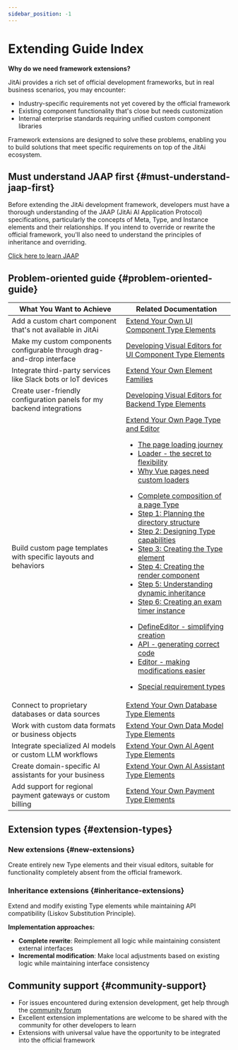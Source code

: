 ```yaml
---
sidebar_position: -1
---
```

# Extending Guide Index

**Why do we need framework extensions?**

JitAi provides a rich set of official development frameworks, but in real business scenarios, you may encounter:
- Industry-specific requirements not yet covered by the official framework
- Existing component functionality that's close but needs customization
- Internal enterprise standards requiring unified custom component libraries

Framework extensions are designed to solve these problems, enabling you to build solutions that meet specific requirements on top of the JitAi ecosystem.

## Must understand JAAP first {#must-understand-jaap-first}

Before extending the JitAi development framework, developers must have a thorough understanding of the JAAP (JitAi AI Application Protocol) specifications, particularly the concepts of Meta, Type, and Instance elements and their relationships. If you intend to override or rewrite the official framework, you'll also need to understand the principles of inheritance and overriding.

[Click here to learn JAAP](/docs/reference/runtime-platform/JAAP)

## Problem-oriented guide {#problem-oriented-guide}

| What You Want to Achieve | Related Documentation |
|-------------|----------|
| Add a custom chart component that's not available in JitAi | [Extend Your Own UI Component Type Elements](/docs/extguide/add-frontend-components) |
| Make my custom components configurable through drag-and-drop interface | [Developing Visual Editors for UI Component Type Elements](/docs/extguide/develop-frontend-component-visual-editor) |
| Integrate third-party services like Slack bots or IoT devices | [Extend Your Own Element Families](/docs/extguide/extend-element-family-classes) |
| Create user-friendly configuration panels for my backend integrations | [Developing Visual Editors for Backend Type Elements](/docs/extguide/develop-backend-element-visual-editor) |
| Build custom page templates with specific layouts and behaviors | [Extend Your Own Page Type and Editor](/docs/extguide/extend-page-type-editor)<CardGroup><Card title="Understanding how pages are loaded" href="/docs/extguide/extend-page-type-editor#understanding-how-pages-are-loaded"><ul><li>[The page loading journey](/docs/extguide/extend-page-type-editor#the-page-loading-journey)</li><li>[Loader - the secret to flexibility](/docs/extguide/extend-page-type-editor#loader-the-secret-to-flexibility)</li><li>[Why Vue pages need custom loaders](/docs/extguide/extend-page-type-editor#why-vue-pages-need-custom-loaders)</li></ul></Card><Card title="Developing a timer page Type" href="/docs/extguide/extend-page-type-editor#developing-a-timer-page-type"><ul><li>[Complete composition of a page Type](/docs/extguide/extend-page-type-editor#complete-composition-of-a-page-type)</li><li>[Step 1: Planning the directory structure](/docs/extguide/extend-page-type-editor#step-1-planning-the-directory-structure)</li><li>[Step 2: Designing Type capabilities](/docs/extguide/extend-page-type-editor#step-2-designing-type-capabilities)</li><li>[Step 3: Creating the Type element](/docs/extguide/extend-page-type-editor#step-3-creating-the-type-element)</li><li>[Step 4: Creating the render component](/docs/extguide/extend-page-type-editor#step-4-creating-the-render-component)</li><li>[Step 5: Understanding dynamic inheritance](/docs/extguide/extend-page-type-editor#step-5-understanding-dynamic-inheritance)</li><li>[Step 6: Creating an exam timer instance](/docs/extguide/extend-page-type-editor#step-6-creating-an-exam-timer-instance)</li></ul></Card><Card title="Making Type configurable in IDE" href="/docs/extguide/extend-page-type-editor#making-type-configurable-in-ide"><ul><li>[DefineEditor - simplifying creation](/docs/extguide/extend-page-type-editor#defineeditor-simplifying-creation)</li><li>[API - generating correct code](/docs/extguide/extend-page-type-editor#api-generating-correct-code)</li><li>[Editor - making modifications easier](/docs/extguide/extend-page-type-editor#editor-making-modifications-easier)</li></ul></Card><Card title="More application scenarios" href="/docs/extguide/extend-page-type-editor#more-application-scenarios"><ul><li>[Special requirement types](/docs/extguide/extend-page-type-editor#special-requirement-types)</li></ul></Card></CardGroup> |
| Connect to proprietary databases or data sources | [Extend Your Own Database Type Elements](/docs/extguide/extend-database-type-elements) |
| Work with custom data formats or business objects | [Extend Your Own Data Model Type Elements](/docs/extguide/extend-data-model-type-elements) |
| Integrate specialized AI models or custom LLM workflows | [Extend Your Own AI Agent Type Elements](/docs/extguide/extend-ai-agent-type-elements) |
| Create domain-specific AI assistants for your business | [Extend Your Own AI Assistant Type Elements](/docs/extguide/extend-ai-assistant-type-elements) |
| Add support for regional payment gateways or custom billing | [Extend Your Own Payment Type Elements](/docs/extguide/extend-payment-type-elements) |

## Extension types {#extension-types}

### New extensions {#new-extensions}
Create entirely new Type elements and their visual editors, suitable for functionality completely absent from the official framework.

### Inheritance extensions {#inheritance-extensions}
Extend and modify existing Type elements while maintaining API compatibility (Liskov Substitution Principle).

**Implementation approaches:**
- **Complete rewrite**: Reimplement all logic while maintaining consistent external interfaces
- **Incremental modification**: Make local adjustments based on existing logic while maintaining interface consistency

## Community support {#community-support}
- For issues encountered during extension development, get help through the [community forum](https://forum.jit.pro/)
- Excellent extension implementations are welcome to be shared with the community for other developers to learn
- Extensions with universal value have the opportunity to be integrated into the official framework

